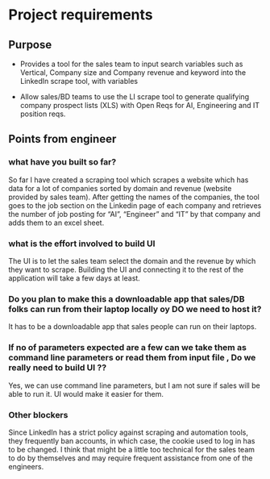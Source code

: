 # Project requirements

## Purpose

- Provides a tool for the sales team to input search variables such as Vertical, Company size and Company revenue and
  keyword into the LinkedIn scrape tool, with variables

- Allow sales/BD teams to use the LI scrape tool to generate qualifying company prospect lists (XLS) with Open Reqs for
  AI, Engineering and IT position reqs.

## Points from engineer

### what have you built so far?

So far I have created a scraping tool which scrapes a website which has data for a lot of companies sorted by domain
and revenue (website provided by sales team). After getting the names of the companies, the tool goes to the job section
on the Linkedin page of each company and retrieves the number of job posting for “AI”, “Engineer” and “IT” by that
company and adds them to an excel sheet.

### what is the effort involved to build UI

The UI is to let the sales team select the domain and the revenue by which they want to scrape. Building the UI and
connecting it to the rest of the application will take a few days at least.

### Do you plan to make this a downloadable app that sales/DB folks can run from their laptop locally oy DO we need to host it?

It has to be a downloadable app that sales people can run on their laptops.

### If no of parameters expected are a few can we take them as command line parameters or read them from input file , Do we really need to build UI ??

Yes, we can use command line parameters, but I am not sure if sales will be able to run it. UI would make it easier
for them.

### Other blockers

Since LinkedIn has a strict policy against scraping and automation tools, they frequently ban accounts, in which case,
the cookie used to log in has to be changed. I think that might be a little too technical for the sales team to do by
themselves and may require frequent assistance from one of the engineers.